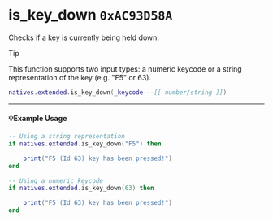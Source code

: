 # is_key_down `0xAC93D58A`

Checks if a key is currently being held down.

> [!TIP]
> This function supports two input types: a numeric keycode or a string representation of the key (e.g. "F5" or 63).

```lua
natives.extended.is_key_down(_keycode --[[ number/string ]])
```

---

#### 💡Example Usage

```lua
-- Using a string representation
if natives.extended.is_key_down("F5") then

    print("F5 (Id 63) key has been pressed!")
end
```

```lua
-- Using a numeric keycode
if natives.extended.is_key_down(63) then

    print("F5 (Id 63) key has been pressed!")
end
```
